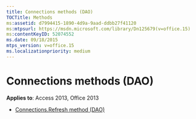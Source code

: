 ```yaml
---
title: Connections methods (DAO)
TOCTitle: Methods
ms:assetid: d7994415-1890-4d9a-9aad-ddbb27f41120
ms:mtpsurl: https://msdn.microsoft.com/library/Dn125679(v=office.15)
ms:contentKeyID: 52074552
ms.date: 09/18/2015
mtps_version: v=office.15
ms.localizationpriority: medium
---
```


# Connections methods (DAO)

**Applies to**: Access 2013, Office 2013

- [Connections.Refresh method (DAO)](connections-refresh-method-dao.md)

